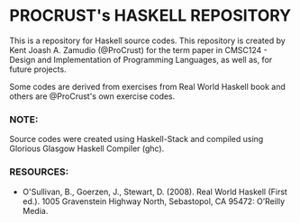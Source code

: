 # PROCRUST's HASKELL REPOSITORY

This is a repository for Haskell source codes. This repository is created by Kent Joash A. Zamudio (@ProCrust) for the term paper in CMSC124 - Design and Implementation of Programming Languages, as well as, for future projects.

Some codes are derived from exercises from Real World Haskell book and others are @ProCrust's own exercise codes.

### NOTE:
Source codes were created using Haskell-Stack and compiled using Glorious Glasgow Haskell Compiler (ghc).

### RESOURCES:
- O'Sullivan, B., Goerzen, J., Stewart, D. (2008). Real World Haskell (First ed.). 1005 Gravenstein Highway North, Sebastopol, CA 95472: O’Reilly Media.